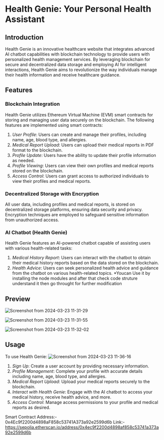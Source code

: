 

# Health Genie: Your Personal Health Assistant

## Introduction

Health Genie is an innovative healthcare website that integrates advanced AI chatbot capabilities with blockchain technology to provide users with personalized health management services. By leveraging blockchain for secure and decentralized data storage and employing AI for intelligent interactions, Health Genie aims to revolutionize the way individuals manage their health information and receive healthcare guidance.

## Features

### Blockchain Integration

Health Genie utilizes Ethereum Virtual Machine (EVM) smart contracts for storing and managing user data securely on the blockchain. The following features are implemented using smart contracts:

1. *User Profile*: Users can create and manage their profiles, including name, age, blood type, and allergies.
2. *Medical Report Upload*: Users can upload their medical reports in PDF format to the blockchain.
3. *Profile Update*: Users have the ability to update their profile information as needed.
4. *Profile Viewing*: Users can view their own profiles and medical reports stored on the blockchain.
5. *Access Control*: Users can grant access to authorized individuals to view their profiles and medical reports.

### Decentralized Storage with Encryption

All user data, including profiles and medical reports, is stored on decentralized storage platforms, ensuring data security and privacy. Encryption techniques are employed to safeguard sensitive information from unauthorized access.

### AI Chatbot (Health Genie)

Health Genie features an AI-powered chatbot capable of assisting users with various health-related tasks:

1. *Medical History Report*: Users can interact with the chatbot to obtain their medical history reports based on the data stored on the blockchain.
2. *Health Advice*: Users can seek personalized health advice and guidance from the chatbot on various health-related topics.
*Youcan Use it by installing the node modules and after that check code struture understand it then go throught for further modification

## Preview

![Screenshot from 2024-03-23 11-31-29](https://github.com/losercodes/Health_Genie/assets/116947899/e5f9c05a-1ce6-444d-b094-9af87bb60e54)


![Screenshot from 2024-03-23 11-31-55](https://github.com/losercodes/Health_Genie/assets/116947899/39e21b61-de17-46c9-b2b9-125b4f10626d)

![Screenshot from 2024-03-23 11-32-02](https://github.com/losercodes/Health_Genie/assets/116947899/baa53545-16ad-4a73-9bc1-bdd40d09a7c6)






## Usage

To use Health Genie:
![Screenshot from 2024-03-23 11-36-16](https://github.com/losercodes/Health_Genie/assets/116947899/c11f302b-12f9-459d-975e-10b8b1bc57fd)



1. *Sign Up*: Create a user account by providing necessary information.
2. *Profile Management*: Complete your profile with accurate details including name, age, blood type, and allergies.
3. *Medical Report Upload*: Upload your medical reports securely to the blockchain.
4. *Interact with Health Genie*: Engage with the AI chatbot to access your medical history, receive health advice, and more.
5. *Access Control*: Manage access permissions to your profile and medical reports as desired.

Smart Contract Address:- 0x4Ec9f2200d4898aF858c53741A373a92e2599d6b
Link:- https://sepolia.etherscan.io/address/0x4ec9f2200d4898af858c53741a373a92e2599d6b
